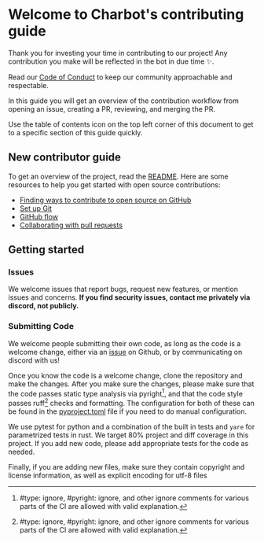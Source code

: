 # Welcome to Charbot's contributing guide <!-- omit in toc -->

Thank you for investing your time in contributing to our project! Any contribution you make will be reflected in the bot in due time :sparkles:.

Read our [Code of Conduct](./CODE_OF_CONDUCT.md) to keep our community approachable and respectable.

In this guide you will get an overview of the contribution workflow from opening an issue, creating a PR, reviewing, and merging the PR.

Use the table of contents icon on the top left corner of this document to get to a specific section of this guide quickly.

## New contributor guide

To get an overview of the project, read the [README](README.md). Here are some resources to help you get started with open source contributions:

- [Finding ways to contribute to open source on GitHub](https://docs.github.com/en/get-started/exploring-projects-on-github/finding-ways-to-contribute-to-open-source-on-github)
- [Set up Git](https://docs.github.com/en/get-started/quickstart/set-up-git)
- [GitHub flow](https://docs.github.com/en/get-started/quickstart/github-flow)
- [Collaborating with pull requests](https://docs.github.com/en/github/collaborating-with-pull-requests)


## Getting started

### Issues

We welcome issues that report bugs, request new features, or mention issues and concerns.
**If you find security issues, contact me privately via discord, not publicly.**

### Submitting Code

We welcome people submitting their own code, as long as the code is a welcome change, either via an
[issue](https://github.com/Bluesy1/CharB0T/issues) on Github, or by communicating on discord with us!

Once you know the code is a welcome change, clone the repository and make the changes.
After you make sure the changes, please make sure that the code passes static type analysis via pyright[^1], and that the code style passes ruff[^1] checks and formatting.
The configuration for both of these can be found in the [pyproject.toml](./pyproject.toml) file if you need to do manual configuration.

We use pytest for python and a combination of the built in tests and `yare` for parametrized tests in rust.
We target 80% project and diff coverage in this project. If you add new code, please add appropriate tests for the code as needed.

Finally, if you are adding new files, make sure they contain copyright and license information, as well as explicit encoding for utf-8 files

[^1]: #type: ignore, #pyright: ignore, and other ignore comments for various parts of the CI are allowed with valid explanation.
